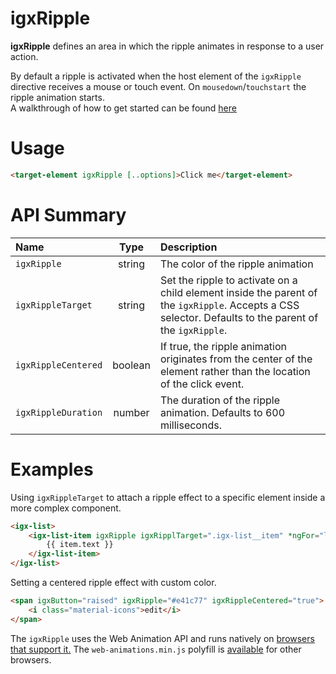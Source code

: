 # igxRipple

**igxRipple** defines an area in which the ripple animates in response to a
user action.

By default a ripple is activated when the host element of the `igxRipple` directive
receives a mouse or touch event. On `mousedown`/`touchstart` the ripple animation
starts.  
A walkthrough of how to get started can be found [here](https://www.infragistics.com/products/ignite-ui-angular/angular/components/ripple.html)

# Usage
```html
<target-element igxRipple [..options]>Click me</target-element>
```

# API Summary
| Name   |      Type      |  Description |
|:----------|:-------------:|:------|
| `igxRipple` |  string | The color of the ripple animation |
| `igxRippleTarget` |    string   |   Set the ripple to activate on a child element inside the parent of the `igxRipple`. Accepts a CSS selector. Defaults to the parent of the `igxRipple`.  |
| `igxRippleCentered` | boolean | If true, the ripple animation originates from the center of the element rather than the location of the click event. |
| `igxRippleDuration` | number | The duration of the ripple animation. Defaults to 600 milliseconds. |

# Examples

Using `igxRippleTarget` to attach a ripple effect to a specific element inside a
more complex component.
```html
<igx-list>
    <igx-list-item igxRipple igxRipplTarget=".igx-list__item" *ngFor="let item of navItems">
        {{ item.text }}
    </igx-list-item>
</igx-list>
```

Setting a centered ripple effect with custom color.
```html
<span igxButton="raised" igxRipple="#e41c77" igxRippleCentered="true">
    <i class="material-icons">edit</i>
</span>
```

The `igxRipple` uses the Web Animation API and runs natively on
[browsers that support it.](http://caniuse.com/#feat=web-animation)
The `web-animations.min.js` polyfill is [available](https://github.com/web-animations/web-animations-js)
for other browsers.
